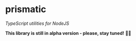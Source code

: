 # prismatic

_TypeScript utilities for NodeJS_

**This library is still in alpha version - please, stay tuned!** 🤗🦋
